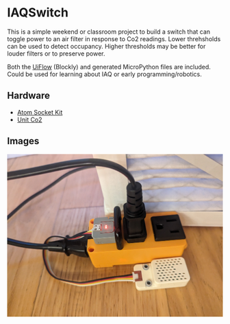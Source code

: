 # IAQSwitch
This is a simple weekend or classroom project to build a switch that can toggle power to an air filter in response to Co2 readings. Lower threhsholds can be used to detect occupancy. Higher thresholds may be better for louder filters or to preserve power.

Both the [UiFlow](https://flow.m5stack.com/) (Blockly) and generated MicroPython files are included. Could be used for learning about IAQ or early programming/robotics.

## Hardware
* [Atom Socket Kit](https://shop.m5stack.com/products/atom-socket-kit-hlw8023-jp-us)
* [Unit Co2](https://docs.m5stack.com/en/unit/co2)

## Images
![Assembled switch](switch.jpg)
